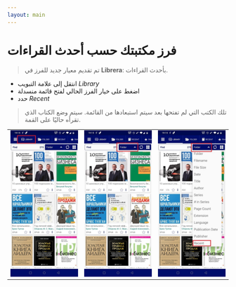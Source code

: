 ```yaml
---
layout: main
---
```


# فرز مكتبتك حسب أحدث القراءات

> تم تقديم معيار جديد للفرز في **Librera**: بأحدث القراءات.

* انتقل إلى علامة التبويب _Library_
* اضغط على خيار الفرز الحالي لفتح قائمة منسدلة
* حدد _Recent_

> تلك الكتب التي لم تفتحها بعد سيتم استبعادها من القائمة. سيتم وضع الكتاب الذي تقرأه حاليًا على القمة.

||||
|-|-|-|
|![](1.jpg)|![](2.jpg)|![](3.jpg)|
